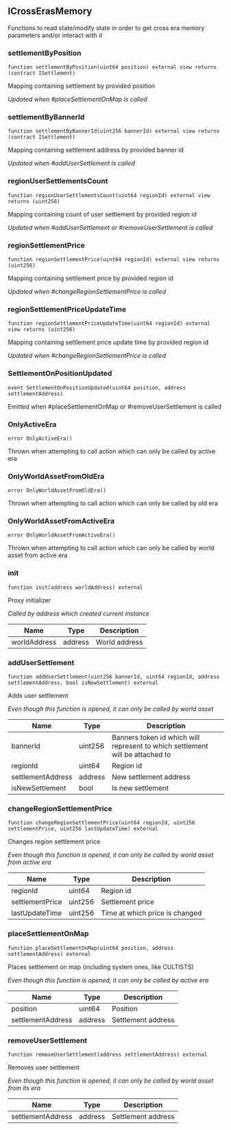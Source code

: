 ## ICrossErasMemory


Functions to read state/modify state in order to get cross era memory parameters and/or interact with it





### settlementByPosition

```solidity
function settlementByPosition(uint64 position) external view returns (contract ISettlement)
```

Mapping containing settlement by provided position

_Updated when #placeSettlementOnMap is called_




### settlementByBannerId

```solidity
function settlementByBannerId(uint256 bannerId) external view returns (contract ISettlement)
```

Mapping containing settlement address by provided banner id

_Updated when #addUserSettlement is called_




### regionUserSettlementsCount

```solidity
function regionUserSettlementsCount(uint64 regionId) external view returns (uint256)
```

Mapping containing count of user settlement by provided region id

_Updated when #addUserSettlement or #removeUserSettlement is called_




### regionSettlementPrice

```solidity
function regionSettlementPrice(uint64 regionId) external view returns (uint256)
```

Mapping containing settlement price by provided region id

_Updated when #changeRegionSettlementPrice is called_




### regionSettlementPriceUpdateTime

```solidity
function regionSettlementPriceUpdateTime(uint64 regionId) external view returns (uint256)
```

Mapping containing settlement price update time by provided region id

_Updated when #changeRegionSettlementPrice is called_




### SettlementOnPositionUpdated

```solidity
event SettlementOnPositionUpdated(uint64 position, address settlementAddress)
```

Emitted when #placeSettlementOnMap or #removeUserSettlement is called





### OnlyActiveEra

```solidity
error OnlyActiveEra()
```

Thrown when attempting to call action which can only be called by active era





### OnlyWorldAssetFromOldEra

```solidity
error OnlyWorldAssetFromOldEra()
```

Thrown when attempting to call action which can only be called by old era





### OnlyWorldAssetFromActiveEra

```solidity
error OnlyWorldAssetFromActiveEra()
```

Thrown when attempting to call action which can only be called by world asset from active era





### init

```solidity
function init(address worldAddress) external
```

Proxy initializer

_Called by address which created current instance_

| Name | Type | Description |
| ---- | ---- | ----------- |
| worldAddress | address | World address |



### addUserSettlement

```solidity
function addUserSettlement(uint256 bannerId, uint64 regionId, address settlementAddress, bool isNewSettlement) external
```

Adds user settlement

_Even though this function is opened, it can only be called by world asset_

| Name | Type | Description |
| ---- | ---- | ----------- |
| bannerId | uint256 | Banners token id which will represent to which settlement will be attached to |
| regionId | uint64 | Region id |
| settlementAddress | address | New settlement address |
| isNewSettlement | bool | Is new settlement |



### changeRegionSettlementPrice

```solidity
function changeRegionSettlementPrice(uint64 regionId, uint256 settlementPrice, uint256 lastUpdateTime) external
```

Changes region settlement price

_Even though this function is opened, it can only be called by world asset from active era_

| Name | Type | Description |
| ---- | ---- | ----------- |
| regionId | uint64 | Region id |
| settlementPrice | uint256 | Settlement price |
| lastUpdateTime | uint256 | Time at which price is changed |



### placeSettlementOnMap

```solidity
function placeSettlementOnMap(uint64 position, address settlementAddress) external
```

Places settlement on map (including system ones, like CULTISTS)

_Even though this function is opened, it can only be called by active era_

| Name | Type | Description |
| ---- | ---- | ----------- |
| position | uint64 | Position |
| settlementAddress | address | Settlement address |



### removeUserSettlement

```solidity
function removeUserSettlement(address settlementAddress) external
```

Removes user settlement

_Even though this function is opened, it can only be called by world asset from its era_

| Name | Type | Description |
| ---- | ---- | ----------- |
| settlementAddress | address | Settlement address |



